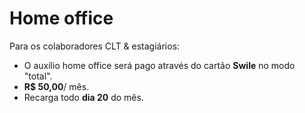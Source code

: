 # Home office

Para os colaboradores CLT & estagiários: 

- O auxílio home office será pago através do cartão **Swile** no modo "total". 
- **R$ 50,00**/ mês.
- Recarga todo **dia 20** do mês.